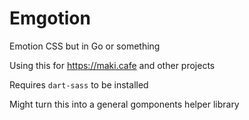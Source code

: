 # Emgotion

Emotion CSS but in Go or something

Using this for https://maki.cafe and other projects

Requires `dart-sass` to be installed

Might turn this into a general gomponents helper library
